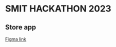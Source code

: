 # SMIT HACKATHON 2023

## Store app

[Figma link](https://www.figma.com/file/e8juVRuVFr41nDUtVX2xlX/design-doc-saylani-online-discount-store?node-id=0%3A1&t=JkIspiDnGy4Z3eTL-0)
